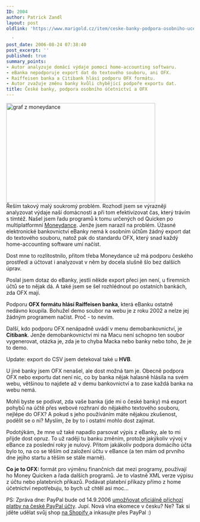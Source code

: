 ```yaml
---
ID: 2004
author: Patrick Zandl
layout: post
oldlink: 'https://www.marigold.cz/item/ceske-banky-podpora-osobniho-ucetnictvi-a-ofx

  '
post_date: 2006-08-24 07:38:40
post_excerpt: ''
published: true
summary_points:
- Autor analyzuje domácí výdaje pomocí home-accounting softwaru.
- eBanka nepodporuje export dat do textového souboru, ani OFX.
- Raiffeisen banka a Citibank hlásí podporu OFX formátu.
- Autor zvažuje změnu banky kvůli chybějící podpoře exportu dat.
title: České banky, podpora osobního účetnictví a OFX
---
```


<div class="rightbox"><img src="/wp-content/uploads/20060824-small_expenses_graph.gif" alt="graf z moneydance" width="400" height="267" /></div>Řeším takový malý soukromý problém. Rozhodl jsem se výrazněji analyzovat výdaje naší domácnosti a při tom efektivizovat čas, který trávím s tímtéž. Našel jsem řadu programů k tomu určených od Quicken po multiplatformní <a href="http://moneydance.com/">Moneydance</a>. Jenže jsem narazil na problém. Úžasné elektronické bankovnictví eBanky nemá k osobním účtům žádný export dat do textového souboru, natož pak do standardu OFX, který snad každý home-accounting software umí načíst.</p>

<p>Dost mne to rozlítostnilo, přitom třeba Moneydance už má podporu českého prostředí a účtovat i analyzovat v něm by docela slušně šlo bez dalších úprav. </p>

<p>Poslal jsem dotaz do eBanky, jestli někde export přeci jen není, u firemních účtů se to nějak dá. A také jsem se šel rozhlédnout po ostatních bankách, zda OFX mají. </p>

<p>Podporu <strong>OFX formátu hlásí Raiffeisen banka</strong>, která eBanku ostatně nedávno koupila. Bohužel demo soubor na webu je z roku 2002 a nelze jej žádným programem načíst. Proč - to nevím. </p>

<p>Další, kdo podporu OFX nenápadně uvádí v menu demobankovnictví, je <strong>Citibank</strong>. Jenže demobankovnictví mi na Macu není schopno ten soubor vygenerovat, otázka je, zda je to chyba Macka nebo banky nebo toho, že je to demo. </p>

<p>Update: export do CSV jsem detekoval také u <strong>HVB</strong>.</p>

<p>U jiné banky jsem OFX nenašel, ale dost možná tam je. Obecně podpora OFX nebo exportu dat není nic, co by banka nějak halasně hlásila na svém webu, většinou to najdete až v demu bankovnictví a to zase každá banka na webu nemá. </p>

<p>Mohli byste se podívat, zda vaše banka (jde mi o české banky) má export pohybů na účtě přes webové rozhraní do nějakého textového souboru, nejlépe do OFX? A pokud s jeho používáním máte nějakou zkušenost, podělit se o ni? Myslím, že by to i ostatní mohlo dost zajímat. </p>

<p>Podotýkám, že mne už také napadlo parsovat výpis z eBanky, ale to mi přijde dost opruz. To už raději tu banku změním, protože jakýkoliv vývoj v eBance za poslední roky je nulový. Přitom jakákoliv podpora domácího účta bylo to, na co se těším od založení účtu v eBance (a ten mám od prvního dne jejího startu a těším se stále marně).</p>

<p><strong>Co je to OFX: </strong>formát pro výměnu finančních dat mezi programy, používají ho Money Quicken a řada dalších programů. Je to vlastně XML verze výpisu z účtu nebo platebních příkazů. Podávat platební příkazy přímo z home účetnictví nepotřebuju, to bych už chtěl asi moc...
</p>

PS: Zpráva dne: PayPal bude od 14.9.2006 <a href="http://www.finexpert.cz/default.aspx?server=1&amp;section=3&amp;article=17412">umožňovat oficiálně příchozí platby na české PayPal účty</a>. Jupí. Nová vlna ekomece v česku? Ne? Tak si jděte udělat svůj shop <a href="http://shopify.com/">na Shopify </a>a inkasujte přes PayPal :)
</p>